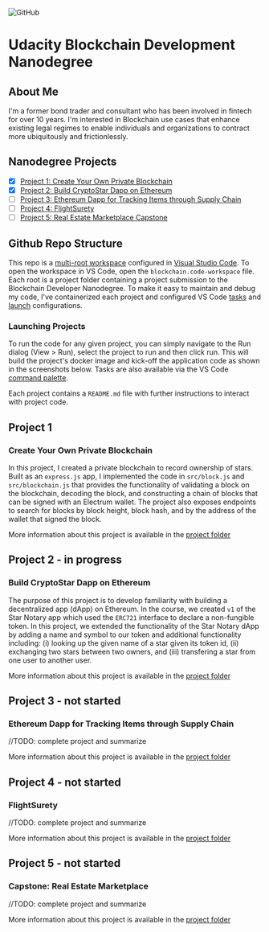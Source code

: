 ![GitHub](https://img.shields.io/github/license/galen211/udacity-blockchain-developer?style=flat-square)

# Udacity Blockchain Development Nanodegree

## About Me
I'm a former bond trader and consultant who has been involved in fintech for over 10 years.  I'm interested in Blockchain use cases that enhance existing legal regimes to enable individuals and organizations to contract more ubiquitously and frictionlessly.

## Nanodegree Projects

- [x] [Project 1: Create Your Own Private Blockchain](#project-1)
- [x] [Project 2: Build CryptoStar Dapp on Ethereum](#project-2)
- [ ] [Project 3: Ethereum Dapp for Tracking Items through Supply Chain](#project-3)
- [ ] [Project 4: FlightSurety](#project-4)
- [ ] [Project 5: Real Estate Marketplace Capstone](#project-5)

## Github Repo Structure
This repo is a [multi-root workspace](https://code.visualstudio.com/docs/editor/multi-root-workspaces) configured in [Visual Studio Code](https://code.visualstudio.com/).  To open the workspace in VS Code, open the `blockchain.code-workspace` file.  Each root is a project folder containing a project submission to the Blockchain Developer Nanodegree.  To make it easy to maintain and debug my code, I've containerized each project and configured VS Code [tasks](https://code.visualstudio.com/docs/editor/tasks) and [launch](https://code.visualstudio.com/docs/editor/debugging#_launch-configurations) configurations.

### Launching Projects
To run the code for any given project, you can simply navigate to the Run dialog (View > Run), select the project to run and then click run.  This will build the project's docker image and kick-off the application code as shown in the screenshots below.  Tasks are also available via the VS Code [command palette](https://code.visualstudio.com/docs/getstarted/userinterface#_command-palette).

Each project contains a `README.md` file with further instructions to interact with project code.

## Project 1
### Create Your Own Private Blockchain
In this project, I created a private blockchain to record ownership of stars.  Built as an `express.js` app, I implemented the code in `src/block.js` and `src/blockchain.js` that provides the functionality of validating a block on the blockchain, decoding the block, and constructing a chain of blocks that can be signed with an Electrum wallet.  The project also exposes endpoints to search for blocks by block height, block hash, and by the address of the wallet that signed the block.

More information about this project is available in the [project folder](/project1/)

## Project 2 - **in progress**
### Build CryptoStar Dapp on Ethereum
The purpose of this project is to develop familiarity with building a decentralized app (dApp) on Ethereum.  In the course, we created `v1` of the Star Notary app which used the `ERC721` interface to declare a non-fungible token.  In this project, we extended the functionality of the Star Notary dApp by adding a name and symbol to our token and additional functionality including: (i) looking up the given name of a star given its token id, (ii) exchanging two stars between two owners, and (iii) transfering a star from one user to another user.

More information about this project is available in the [project folder](/project2/)

## Project 3 - **not started**
### Ethereum Dapp for Tracking Items through Supply Chain
//TODO: complete project and summarize

More information about this project is available in the [project folder](/project3/)

## Project 4 - **not started**
### FlightSurety
//TODO: complete project and summarize

More information about this project is available in the [project folder](/project4/)

## Project 5 - **not started**
### Capstone: Real Estate Marketplace
//TODO: complete project and summarize

More information about this project is available in the [project folder](/project5/)

